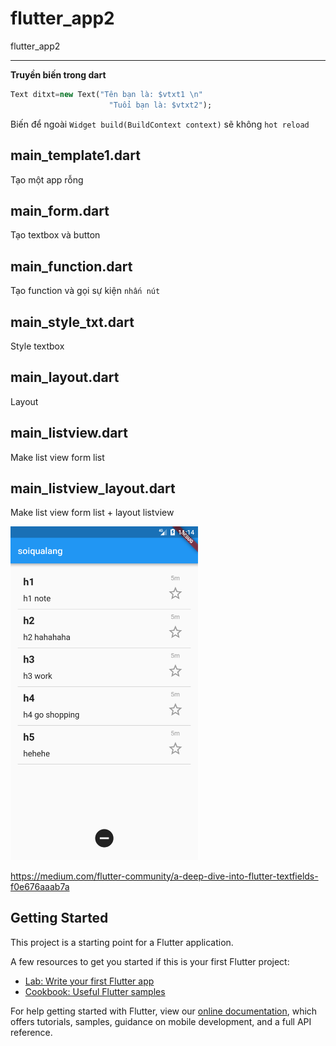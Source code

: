 # flutter_app2

flutter_app2

***

**Truyền biến trong dart**
```dart
Text ditxt=new Text("Tên bạn là: $vtxt1 \n"
                      "Tuổi bạn là: $vtxt2");
```

Biến để ngoài `Widget build(BuildContext context)` sẽ không `hot reload`

## main_template1.dart

Tạo một app rỗng

## main_form.dart

Tạo textbox và button

## main_function.dart

Tạo function và gọi sự kiện `nhấn nút`

## main_style_txt.dart

Style textbox

## main_layout.dart

Layout

## main_listview.dart

Make list view form list

## main_listview_layout.dart

Make list view form list + layout listview

<img src="./img/Screenshot_1557980043.png" width="300px">

https://medium.com/flutter-community/a-deep-dive-into-flutter-textfields-f0e676aaab7a

## Getting Started

This project is a starting point for a Flutter application.

A few resources to get you started if this is your first Flutter project:

- [Lab: Write your first Flutter app](https://flutter.io/docs/get-started/codelab)
- [Cookbook: Useful Flutter samples](https://flutter.io/docs/cookbook)

For help getting started with Flutter, view our 
[online documentation](https://flutter.io/docs), which offers tutorials, 
samples, guidance on mobile development, and a full API reference.
